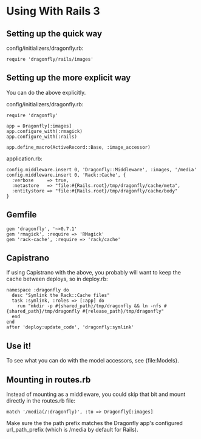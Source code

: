 Using With Rails 3
==================

Setting up the quick way
------------------------
config/initializers/dragonfly.rb:

    require 'dragonfly/rails/images'

Setting up the more explicit way
--------------------------------
You can do the above explicitly.

config/initializers/dragonfly.rb:

    require 'dragonfly'

    app = Dragonfly[:images]
    app.configure_with(:rmagick)
    app.configure_with(:rails)

    app.define_macro(ActiveRecord::Base, :image_accessor)

application.rb:

    config.middleware.insert 0, 'Dragonfly::Middleware', :images, '/media'
    config.middleware.insert 0, 'Rack::Cache', {
      :verbose     => true,
      :metastore   => "file:#{Rails.root}/tmp/dragonfly/cache/meta",
      :entitystore => "file:#{Rails.root}/tmp/dragonfly/cache/body"
    }

Gemfile
-------

    gem 'dragonfly', '~>0.7.1'
    gem 'rmagick', :require => 'RMagick'
    gem 'rack-cache', :require => 'rack/cache'

Capistrano
----------
If using Capistrano with the above, you probably will want to keep the cache between deploys, so in deploy.rb:

    namespace :dragonfly do
      desc "Symlink the Rack::Cache files"
      task :symlink, :roles => [:app] do
        run "mkdir -p #{shared_path}/tmp/dragonfly && ln -nfs #{shared_path}/tmp/dragonfly #{release_path}/tmp/dragonfly"
      end
    end
    after 'deploy:update_code', 'dragonfly:symlink'

Use it!
-------

To see what you can do with the model accessors, see {file:Models}.

Mounting in routes.rb
---------------------
Instead of mounting as a middleware, you could skip that bit and mount directly in the routes.rb file:

    match '/media(/:dragonfly)', :to => Dragonfly[:images]

Make sure the the path prefix matches the Dragonfly app's configured url_path_prefix (which is /media by default for Rails).
